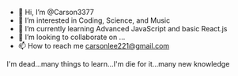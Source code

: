 - 👋 Hi, I’m @Carson3377
- 👀 I’m interested in Coding, Science, and Music
- 🌱 I’m currently learning Advanced JavaScript and basic React.js
- 💞️ I’m looking to collaborate on ...
- 📫 How to reach me carsonlee221@gmail.com

I'm dead...many things to learn...I'm die for it...many new knowledge

<!---
Carson3377/Carson3377 is a ✨ special ✨ repository because its `README.md` (this file) appears on your GitHub profile.
You can click the Preview link to take a look at your changes.
--->
